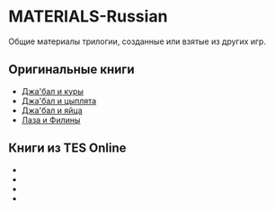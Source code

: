 # MATERIALS-Russian
Общие материалы трилогии, созданные или взятые из других игр.

## Оригинальные книги
+ [Джа'бал и куры](Originals/BookHumptyCat01.md)
+ [Джа'бал и цыплята](Originals/BookHumptyCat02.md)
+ [Джа'бал и яйца](Originals/BookHumptyCat03.md)
+ [Лаза и Филины](Originals/BookLazaAndOwls.md)

## Книги из TES Online
+
+
+
+
